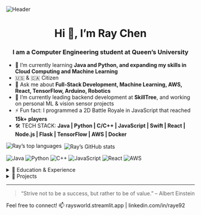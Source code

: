 ![Header](https://capsule-render.vercel.app/api?type=waving\&color=0:6EE7B7,100:3B82F6\&height=200\&section=header\&text=Welcome%20to%20My%20GitHub!\&fontSize=40\&fontColor=ffffff)

<h1 align="center">Hi 👋, I’m Ray Chen</h1>
<h3 align="center">I am a Computer Engineering student at Queen’s University</h3>

* 🌱 I’m currently learning **Java and Python, and expanding my skills in Cloud Computing and Machine Learning**
* 🇺🇸 & 🇨🇦 Citizen
* 💬 Ask me about **Full-Stack Development, Machine Learning, AWS, React, TensorFlow, Arduino, Robotics**
* 🔭 I’m currently leading backend development at **SkillTree**, and working on personal ML & vision sensor projects
* ⚡ Fun fact: I programmed a 2D Battle Royale in JavaScript that reached **15k+ players**
* 🛠️ TECH STACK: **Java | Python | C/C++ | JavaScript | Swift | React | Node.js | Flask | TensorFlow | AWS | Docker**

<p><img align="left" src="https://github-readme-stats.vercel.app/api/top-langs?username=Raye92&show_icons=true&locale=en&theme=tokyonight&layout=compact" alt="Ray’s top languages" /></p>
<p>&nbsp;<img align="center" src="https://github-readme-stats.vercel.app/api?username=Raye92&show_icons=true&theme=tokyonight&locale=en" alt="Ray’s GitHub stats" /></p>

![Java](https://img.shields.io/badge/Java-17-red?logo=java\&logoColor=white)
![Python](https://img.shields.io/badge/Python-3.10-blue?logo=python\&logoColor=white)
![C++](https://img.shields.io/badge/C%2B%2B-17-brightgreen?logo=c%2B%2B\&logoColor=white)
![JavaScript](https://img.shields.io/badge/JavaScript-ES6-yellow?logo=javascript\&logoColor=white)
![React](https://img.shields.io/badge/React-18-blue?logo=react\&logoColor=white)
![AWS](https://img.shields.io/badge/AWS-Amazon-yellow?logo=amazon-aws\&logoColor=white)

<details>
  <summary>📖 Education & Experience</summary>

**Queen’s University**, Kingston, ON
Bachelor of Science in Computer Engineering, Innovation Stream
Sep 2023 – May 2027&#x20;

**Santa Monica College**, Santa Monica, CA
Associate’s in Computer Science
Aug 2021 – June 2023&#x20;

**Full-Stack Engineer**, SkillTree (Remote)
Jan 2025 – Present

* Led backend development for a fitness-progression app using AWS Cognito, MongoDB, and S3
* Built React Native frontend for intuitive UI/UX integration&#x20;

**ML Model Developer**, Data Annotation Tech (Remote)
Mar 2024 – Sep 2024

* Enhanced decision tree & random forest regression models, improving efficiency by 8%
* Reviewed and documented LLM training pipelines, focusing on data analysis & visualization&#x20;

**Backend Intern**, Ace3, San Fernando, CA
Jun 2023 – Aug 2023

* Automated registration of 10,000 test users via Oracle ATG API
* Developed Python scripts to test and streamline backend Oracle SQL programs&#x20;

**Robotics Captain**, Robodox, Northridge, CA
Sep 2017 – Jun 2021

* Programmed C++ RobotC algorithms for autonomous functions
* Led team to State Championship win and three Worlds qualifications&#x20;

</details>

<details>
  <summary>🚀 Projects</summary>

**Housing Price Predictor** (Python, scikit-learn, Streamlit)

* Optimized decision tree & random forest models through feature tuning and data cleaning

**Vision Sensor** (C++, PID Control, Computer Vision)

* Built neural-network detection for autonomous game-element tracking

**FoSB Battle Royale** (JavaScript, Scratch Cloud)

* Developed offline multiplayer for 15k+ players, fostering a dedicated community

</details>

---

> “Strive not to be a success, but rather to be of value.” – Albert Einstein

Feel free to connect!
📫 raysworld.streamlit.app | linkedin.com/in/raye92
